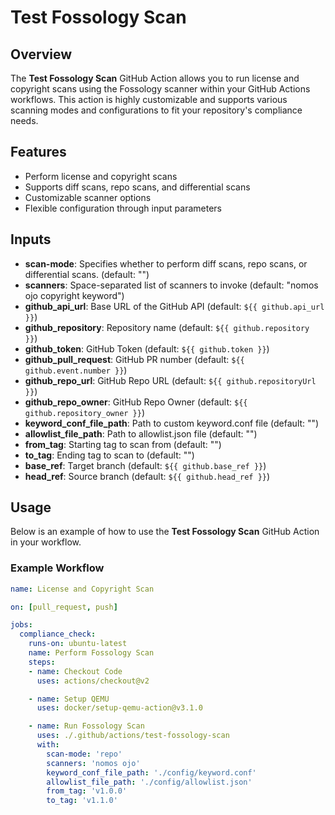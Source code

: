 # Test Fossology Scan

## Overview

The **Test Fossology Scan** GitHub Action allows you to run license and copyright scans using the Fossology scanner within your GitHub Actions workflows. This action is highly customizable and supports various scanning modes and configurations to fit your repository's compliance needs.

## Features

- Perform license and copyright scans
- Supports diff scans, repo scans, and differential scans
- Customizable scanner options
- Flexible configuration through input parameters

## Inputs

- **scan-mode**: Specifies whether to perform diff scans, repo scans, or differential scans. (default: "")
- **scanners**: Space-separated list of scanners to invoke (default: "nomos ojo copyright keyword")
- **github_api_url**: Base URL of the GitHub API (default: `${{ github.api_url }}`)
- **github_repository**: Repository name (default: `${{ github.repository }}`)
- **github_token**: GitHub Token (default: `${{ github.token }}`)
- **github_pull_request**: GitHub PR number (default: `${{ github.event.number }}`)
- **github_repo_url**: GitHub Repo URL (default: `${{ github.repositoryUrl }}`)
- **github_repo_owner**: GitHub Repo Owner (default: `${{ github.repository_owner }}`)
- **keyword_conf_file_path**: Path to custom keyword.conf file (default: "")
- **allowlist_file_path**: Path to allowlist.json file (default: "")
- **from_tag**: Starting tag to scan from (default: "")
- **to_tag**: Ending tag to scan to (default: "")
- **base_ref**: Target branch (default: `${{ github.base_ref }}`)
- **head_ref**: Source branch (default: `${{ github.head_ref }}`)

## Usage

Below is an example of how to use the **Test Fossology Scan** GitHub Action in your workflow.

### Example Workflow

```yaml
name: License and Copyright Scan

on: [pull_request, push]

jobs:
  compliance_check:
    runs-on: ubuntu-latest
    name: Perform Fossology Scan
    steps:
    - name: Checkout Code
      uses: actions/checkout@v2

    - name: Setup QEMU
      uses: docker/setup-qemu-action@v3.1.0

    - name: Run Fossology Scan
      uses: ./.github/actions/test-fossology-scan
      with:
        scan-mode: 'repo'
        scanners: 'nomos ojo'
        keyword_conf_file_path: './config/keyword.conf'
        allowlist_file_path: './config/allowlist.json'
        from_tag: 'v1.0.0'
        to_tag: 'v1.1.0'
